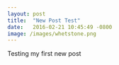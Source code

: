 ```yaml
---
layout: post
title:  "New Post Test"
date:   2016-02-21 10:45:49 -0800
image: /images/whetstone.png
---
```

Testing my first new post 
<img src="">
